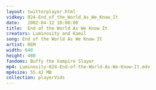 ```yaml
---
layout: twitterplayer.html
vidkey: 024-End_of_the_World_As_We_Know_It
date:   2002-04-12 10:00:00
title:  End of the World As We Know It
creators: Luminosity and Kamil
song: End of the World As We Know It
artist: REM
width: 640
height: 480
fandoms: Buffy the Vampire Slayer
mp4: Luminosity-024-End-of-the-World-As-We-Know-It.m4v
mp4size: 55.42 MB
collection: playerVids
---
```


  <div>
  
  </div>
  